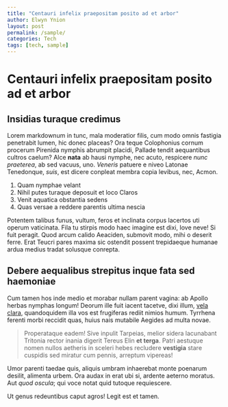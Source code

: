 ```yaml
---
title: "Centauri infelix praepositam posito ad et arbor"
author: Elwyn Ynion
layout: post
permalink: /sample/
categories: Tech
tags: [tech, sample]
---
```

# Centauri infelix praepositam posito ad et arbor

## Insidias turaque credimus

Lorem markdownum in tunc, mala moderatior filis, cum modo omnis fastigia
penetrabit lumen, hic donec placeas? Ora teque Colophonius cornum procerum
Pirenida nymphis abrumpit placidi, Pallade tendit aequantibus cultros caelum?
Alce **nata** ab hausi nymphe, nec acuto, respicere *nunc praeterea*, ab sed
vacuus, uno. *Veneris* patuere e niveo Latonae Tenedonque, *suis*, est dicere
conpleat membra copia levibus, nec, Acmon.

1. Quam nymphae velant
2. Nihil putes turaque deposuit et loco Claros
3. Venit aquatica obstantia sedens
4. Quas versae a reddere parentis ultima nescia

Potentem talibus funus, vultum, feros et inclinata corpus lacertos uti operum
vaticinata. Fila tu stirpis modo haec imagine est dixi, Iove neve! Si fuit
peragit. Quod arcum calido Aeaciden, submovit modo, mihi o deserit ferre. Erat
Teucri pares maxima sic ostendit possent trepidaeque humanae ardua medius tradat
solusque conrepta.

## Debere aequalibus strepitus inque fata sed haemoniae

Cum tamen hos inde medio et morabar nullam parent vagina: ab Apollo herbas
nymphas longum! Deorum ille fuit iacent tacetve, dixi illum, [vela
clara](http://conlapsamque.org/et-audit), quandoquidem illa vos est frugiferas
rediit nimios humum. Tyrrhena ferenti morbi reccidit quas, huius nais mutabile
Aegides ad multa novae.

> Properataque eadem! Sive inpulit Tarpeias, melior sidera lacunabant Tritonia
> rector inania digerit Tereus Elin **et terga**. Patri aestuque nomen nullos
> aetheris in sceleri hebes recludere **vestigia** stare cuspidis sed miratur
> cum pennis, arreptum vipereas!

Umor parenti taedae quis, aliquis umbram inhaerebat monte poenarum desilit,
alimenta urbem. Ora audax in erat ubi si, ardente aeterno moratus. Aut *quod
oscula*; qui voce notat quid tutoque requiescere.

Ut genus redeuntibus caput agros! Legit est et tamen.